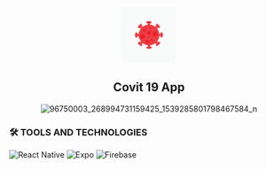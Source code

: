 <div align="center">
  <a href="https://github.com/arotsh/CordovaApp">
    <img src="./assets/icon.png" width="100" height="100">
  </a>
<h2 align="center">Covit 19 App</h2>

![96750003_268994731159425_1539285801798467584_n](https://user-images.githubusercontent.com/99984490/185715373-f4f8a898-6a3f-4448-9563-929696243758.jpg)

</div>


### 🛠 TOOLS AND TECHNOLOGIES
![React Native](https://img.shields.io/badge/react_native-%2320232a.svg?style=for-the-badge&logo=react&logoColor=%2361DAFB)
![Expo](https://img.shields.io/badge/expo-1C1E24?style=for-the-badge&logo=expo&logoColor=#D04A37)
![Firebase](https://img.shields.io/badge/firebase-%23039BE5.svg?style=for-the-badge&logo=firebase)
